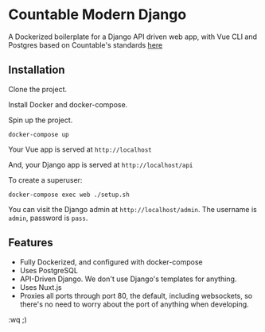 # Countable Modern Django

A Dockerized boilerplate for a Django API driven web app, with Vue CLI and Postgres based on Countable's standards [here](https://github.com/countable-web/open-source-corporation/tree/master/product/engineering)

## Installation

Clone the project.

Install Docker and docker-compose.

Spin up the project.

```
docker-compose up
```

Your Vue app is served at `http://localhost`

And, your Django app is served at `http://localhost/api`


To create a superuser:

```
docker-compose exec web ./setup.sh
```

You can visit the Django admin at `http://localhost/admin`. The username is `admin`, password is `pass`.

## Features

  * Fully Dockerized, and configured with docker-compose
  * Uses PostgreSQL
  * API-Driven Django. We don't use Django's templates for anything.
  * Uses Nuxt.js
  * Proxies all ports through port 80, the default, including websockets, so there's no need to worry about the port of anything when developing.

:wq ;)
